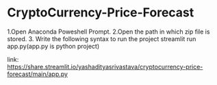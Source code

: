 # CryptoCurrency-Price-Forecast
1.Open Anaconda Poweshell Prompt.
2.Open the path in which zip file is stored.
3. Write the following syntax to run the project 
    streamlit run app.py(app.py is python project)
    
link:    
https://share.streamlit.io/yashadityasrivastava/cryptocurrency-price-forecast/main/app.py    
